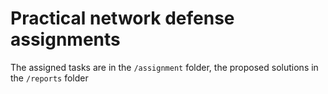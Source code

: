 # Practical network defense assignments
The assigned tasks are in the `/assignment` folder, the proposed solutions in the `/reports` folder
